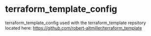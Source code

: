 # terraform_template_config
terraform_template_config used with the terraform_template repsitory located here: https://github.com/robert-altmiller/terraform_template
